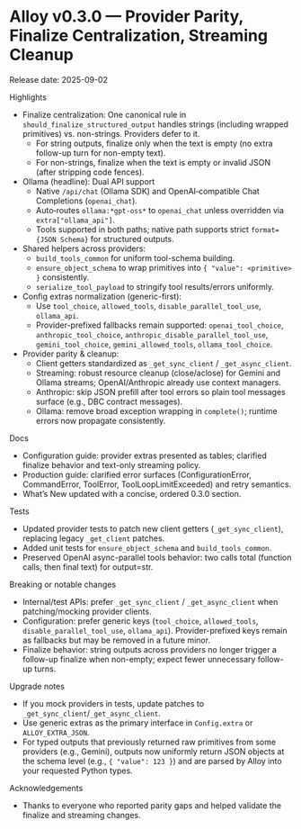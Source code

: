# Alloy v0.3.0 — Provider Parity, Finalize Centralization, Streaming Cleanup

Release date: 2025-09-02

Highlights
- Finalize centralization: One canonical rule in `should_finalize_structured_output` handles strings (including wrapped primitives) vs. non-strings. Providers defer to it.
  - For string outputs, finalize only when the text is empty (no extra follow-up turn for non-empty text).
  - For non-strings, finalize when the text is empty or invalid JSON (after stripping code fences).
- Ollama (headline): Dual API support
  - Native `/api/chat` (Ollama SDK) and OpenAI‑compatible Chat Completions (`openai_chat`).
  - Auto‑routes `ollama:*gpt-oss*` to `openai_chat` unless overridden via `extra["ollama_api"]`.
  - Tools supported in both paths; native path supports strict `format={JSON Schema}` for structured outputs.
- Shared helpers across providers:
  - `build_tools_common` for uniform tool-schema building.
  - `ensure_object_schema` to wrap primitives into `{ "value": <primitive> }` consistently.
  - `serialize_tool_payload` to stringify tool results/errors uniformly.
- Config extras normalization (generic-first):
  - Use `tool_choice`, `allowed_tools`, `disable_parallel_tool_use`, `ollama_api`.
  - Provider-prefixed fallbacks remain supported: `openai_tool_choice`, `anthropic_tool_choice`, `anthropic_disable_parallel_tool_use`, `gemini_tool_choice`, `gemini_allowed_tools`, `ollama_tool_choice`.
- Provider parity & cleanup:
  - Client getters standardized as `_get_sync_client` / `_get_async_client`.
  - Streaming: robust resource cleanup (close/aclose) for Gemini and Ollama streams; OpenAI/Anthropic already use context managers.
  - Anthropic: skip JSON prefill after tool errors so plain tool messages surface (e.g., DBC contract messages).
  - Ollama: remove broad exception wrapping in `complete()`; runtime errors now propagate consistently.

Docs
- Configuration guide: provider extras presented as tables; clarified finalize behavior and text-only streaming policy.
- Production guide: clarified error surfaces (ConfigurationError, CommandError, ToolError, ToolLoopLimitExceeded) and retry semantics.
- What’s New updated with a concise, ordered 0.3.0 section.

Tests
- Updated provider tests to patch new client getters (`_get_sync_client`), replacing legacy `_get_client` patches.
- Added unit tests for `ensure_object_schema` and `build_tools_common`.
- Preserved OpenAI async-parallel tools behavior: two calls total (function calls, then final text) for output=str.

Breaking or notable changes
- Internal/test APIs: prefer `_get_sync_client` / `_get_async_client` when patching/mocking provider clients.
- Configuration: prefer generic keys (`tool_choice`, `allowed_tools`, `disable_parallel_tool_use`, `ollama_api`). Provider-prefixed keys remain as fallbacks but may be removed in a future minor.
- Finalize behavior: string outputs across providers no longer trigger a follow-up finalize when non-empty; expect fewer unnecessary follow-up turns.

Upgrade notes
- If you mock providers in tests, update patches to `_get_sync_client`/`_get_async_client`.
- Use generic extras as the primary interface in `Config.extra` or `ALLOY_EXTRA_JSON`.
- For typed outputs that previously returned raw primitives from some providers (e.g., Gemini), outputs now uniformly return JSON objects at the schema level (e.g., `{ "value": 123 }`) and are parsed by Alloy into your requested Python types.

Acknowledgements
- Thanks to everyone who reported parity gaps and helped validate the finalize and streaming changes.
